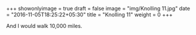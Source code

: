 +++
showonlyimage = true
draft = false
image = "img/Knolling 11.jpg"
date = "2016-11-05T18:25:22+05:30"
title = "Knolling 11"
weight = 0
+++

And I would walk 10,000 miles.

